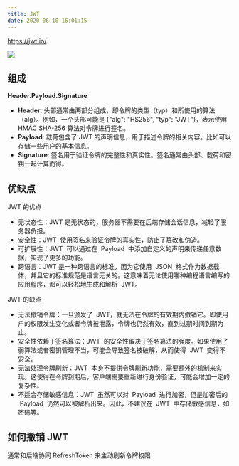 ```yaml
---
title: JWT
date: 2020-06-10 16:01:15
---
```


https://jwt.io/

![](https://alvin-cdn.oss-cn-shenzhen.aliyuncs.com/images/jwt.png)

## 组成

**Header.Payload.Signature**

- **Header**: 头部通常由两部分组成，即令牌的类型（typ）和所使用的算法（alg）。例如，一个头部可能是 {"alg": "HS256", "typ": "JWT"}，表示使用 HMAC SHA-256 算法对令牌进行签名。
- **Payload**: 载荷包含了 JWT 的声明信息，用于描述令牌的相关内容。比如可以存储一些用户的基本信息。
- **Signature**: 签名用于验证令牌的完整性和真实性。签名通常由头部、载荷和密钥一起计算而得。

## 优缺点

JWT 的优点

- 无状态性：JWT 是无状态的，服务器不需要在后端存储会话信息，减轻了服务器负担。
- 安全性：JWT  使用签名来验证令牌的真实性，防止了篡改和伪造。
- 可扩展性：JWT  可以通过在  Payload  中添加自定义的声明来传递任意数据，实现了更多的功能。
- 跨语言：JWT 是一种跨语言的标准，因为它使用  JSON  格式作为数据载体，并且它的标准规范是语言无关的。这意味着无论使用哪种编程语言编写的应用程序，都可以轻松地生成和解析  JWT。

JWT 的缺点

- 无法撤销令牌：一旦颁发了  JWT，就无法在令牌的有效期内撤销它。即使用户的权限发生变化或者令牌被泄露，令牌也仍然有效，直到过期时间到期为止。
- 安全性依赖于签名算法：JWT  的安全性取决于签名算法的强度。如果使用了弱算法或者密钥管理不当，可能会导致签名被破解，从而使得  JWT  变得不安全。
- 无法处理令牌刷新：JWT  本身不提供令牌刷新功能，需要额外的机制来实现。这使得在令牌到期后，客户端需要重新进行身份验证，可能会增加一定的复杂性。
- 不适合存储敏感信息：JWT  虽然可以对  Payload  进行加密，但是加密后的  Payload  仍然可以被解析出来。因此，不建议在  JWT  中存储敏感信息，如密码等。

## 如何撤销 JWT

通常和后端协同 RefreshToken 来主动刷新令牌权限
